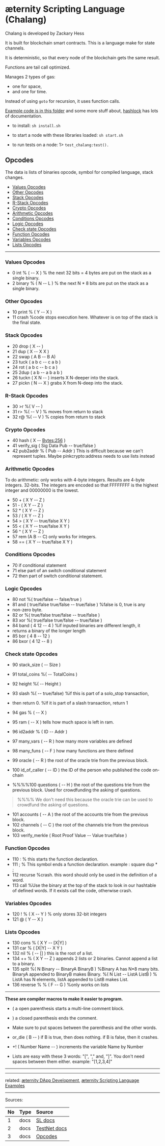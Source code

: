 æternity Scripting Language (Chalang)
=====================================

Chalang is developed by Zackary Hess

It is built for blockchain smart contracts. This is a language make for
state channels.

It is deterministic, so that every node of the blockchain gets the same
result.

Functions are tail call optimized.

Manages 2 types of gas:
* one for space,
* and one for time.

Instead of using `goto` for recursion, it uses function calls.

[Example code is in this folder](https://github.com/aeternity/chalang/blob/master/examples)
and some more stuff about,
[hashlock](../../../../aeternity/chalang/blob/master/examples/hashlock.fs)
has lots of documentation.

* to install: `sh install.sh`

* to start a node with these libraries loaded: `sh start.sh`

* to run tests on a node: 1> `test_chalang:test().`


## Opcodes
The data is lists of binaries opcode, symbol for compiled language,
stack changes.

* [Values Opcodes](#values-opcodes)
* [Other Opcodes](#other-opcodes)
* [Stack Opcodes](#stack-opcodes)
* [R-Stack Opcodes](#r-stack-opcodes)
* [Crypto Opcodes](#crypto-opcodes)
* [Arithmetic Opcodes](#arithmetic-opcodes)
* [Conditions Opcodes](#conditions-opcodes)
* [Logic Opcodes](#logic-opcodes)
* [Check state Opcodes](#check-state-opcodes)
* [Function Opcodes](#function-opcodes)
* [Variables Opcodes](#variables-opcodes)
* [Lists Opcodes](#lists-opcodes)
***

### Values Opcodes

* 0 int % ( -- X ) % the next 32 bits = 4 bytes are put on the stack as a
single binary.
* 2 binary % ( N -- L ) % the next N * 8 bits are put on the stack as a
single binary.


### Other Opcodes
* 10 print % ( Y -- X )
* 11 crash %code stops execution here. Whatever is on top of the stack is
the final state.

### Stack Opcodes
* 20 drop ( X -- )
* 21 dup ( X -- X X )
* 22 swap ( A B -- B A)
* 23 tuck ( a b c -- c a b )
* 24 rot ( a b c -- b c a )
* 25 2dup ( a b -- a b a b )
* 26 tuckn ( X N -- ) inserts X N-deeper into the stack.
* 27 pickn ( N -- X ) grabs X from N-deep into the stack.

### R-Stack Opcodes
* 30 >r %( V -- )
* 31 r> %( -- V ) % moves from return to stack
* 32 r@ %( -- V ) % copies from return to stack

### Crypto Opcodes
* 40 hash ( X -- <Bytes:256> )
* 41 verify_sig ( Sig Data Pub -- true/false )
* 42 pub2addr % ( Pub -- Addr ) This is difficult because we can't
represent tuples. Maybe pinkcrypto:address needs to use lists instead

### Arithmetic Opcodes
To do arithmetic: only works with 4-byte integers. Results are 4-byte
integers. 32-bits. The integers are encoded so that FFFFFFFF is the
highest integer and 00000000 is the lowest.

* 50 + ( X Y -- Z )
* 51 - ( X Y -- Z )
* 52 * ( X Y -- Z )
* 53 / ( X Y -- Z )
* 54 > ( X Y -- true/false X Y )
* 55 < ( X Y -- true/false X Y )
* 56 ^ ( X Y -- Z )
* 57 rem (A B -- C) only works for integers.
* 58 == ( X Y -- true/false X Y )

### Conditions Opcodes
* 70 if conditional statement
* 71 else part of an switch conditional statement
* 72 then part of switch conditional statement.


### Logic Opcodes
* 80 not %( true/false -- false/true )
* 81 and ( true/false true/false -- true/false ) %false is 0, true is any
* non-zero byte.
* 82 or %( true/false true/false -- true/false )
* 83 xor %( true/false true/false -- true/false )
* 84 band ( 4 12 -- 4 ) %if inputed binaries are different length, it
* returns a binary of the longer length
* 85 bor ( 4 8 -- 12 )
* 86 bxor ( 4 12 -- 8 )


### Check state Opcodes

* 90 stack_size ( -- Size )
* 91 total_coins %( -- TotalCoins )
* 92 height %( -- Height )
* 93 slash %( -- true/false) %if this is part of a solo_stop transaction,
* then return 0. %If it is part of a slash transaction, return 1
* 94 gas % ( -- X )
* 95 ram ( -- X ) tells how much space is left in ram.
* 96 id2addr % ( ID -- Addr )
* 97 many_vars ( -- R ) how many more variables are defined
* 98 many_funs ( -- F ) how many functions are there defined
* 99 oracle ( -- R ) the root of the oracle trie from the previous block.
* 100 id_of_caller ( -- ID ) the ID of the person who published the code on-chain

* %%%%100 questions ( -- H ) the root of the questions trie from the
previous block. Used for crowdfunding the asking of questions. 

>%%%% We don't need this because the oracle trie can be used to crowdfund the
>asking of questions.
* 101 accounts ( -- A ) the root of the accounts trie from the previous
block.
* 102 channels ( -- C ) the root of the channels trie from the previous
block.
* 103 verify_merkle ( Root Proof Value -- Value true/false )


### Function Opcodes
* 110 : % this starts the function declaration.
* 111 ; % This symbol ends a function declaration. example : square dup *
;
* 112 recurse %crash. this word should only be used in the definition of a
word.
* 113 call %Use the binary at the top of the stack to look in our
hashtable of defined words. If it exists call the code, otherwise crash.

### Variables Opcodes
* 120 ! % ( X -- Y ) % only stores 32-bit integers
* 121 @ ( Y -- X )


### Lists Opcodes
* 130 cons % ( X Y -- [X|Y] )
* 131 car % ( [X|Y] -- X Y )
* 132 nil % ( -- [] ) this is the root of a list.
* 134 ++ % ( X Y -- Z ) appends 2 lists or 2 binaries. Cannot append a
list to a binary.
* 135 split %( N Binary -- BinaryA BinaryB ) %Binary A has N*8 many bits.
BinaryA appended to BinaryB makes Binary. %( N List -- ListA ListB ) %
ListA has N elements, listA appended to ListB makes List.
* 136 reverse % % ( F -- G ) %only works on lists


***

**These are compiler macros to make it easier to program.**
* ( a open parenthesis starts a multi-line comment block.
* ) a closed parenthesis ends the comment. 
* Make sure to put spaces between the parenthesis and the other words.
* or_die ( B -- ) if B is true, then does nothing. if B is false, then it
crashes.

* +! ( Number Name -- ) increments the variable Name by Number

* Lists are easy with these 3 words: "[", "," and, "]". You don't need
spaces between them either. example: "[1,2,3,4]"

***

***

related: [æternity DApp Development](æternity-DApp-Development), [æternity Scripting Language Examples](æternity-Scripting-Language-Examples)

***

Sources:

| No | Type | Source                                                           |
|:---|:-----|:-----------------------------------------------------------------|
| 1  | docs | [SL docs](../../../../aeternity/chalang/blob/master/README.md)   |
| 2  | docs | [TestNet docs](../../../../aeternity/testnet/tree/master/docs/)  |
| 3  | docs | [Opcodes](../../../../aeternity/chalang/blob/master//Opcodes.md) |


